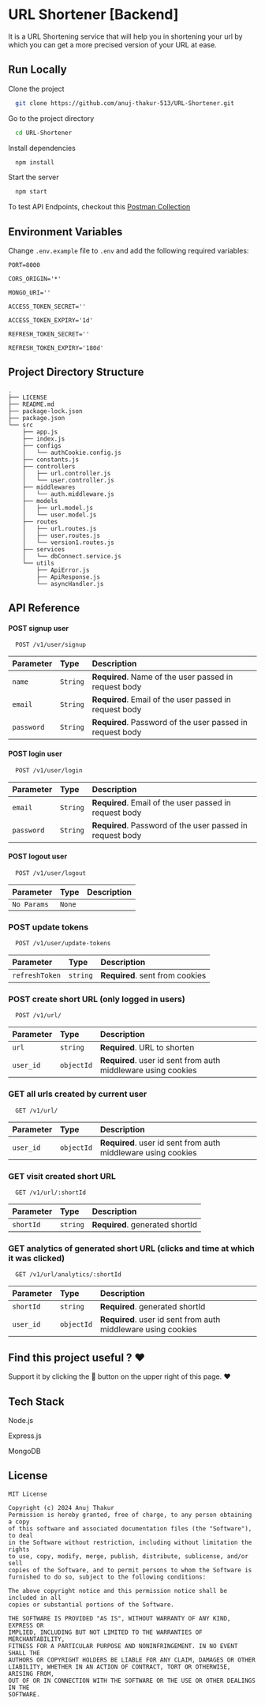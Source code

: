 # URL Shortener [Backend]

It is a URL Shortening service that will help you in shortening your url by which you can get a more precised version of your URL at ease.

## Run Locally

Clone the project

```bash
  git clone https://github.com/anuj-thakur-513/URL-Shortener.git
```

Go to the project directory

```bash
  cd URL-Shortener
```

Install dependencies

```bash
  npm install
```

Start the server

```bash
  npm start
```

To test API Endpoints, checkout this [Postman Collection](https://www.postman.com/altimetry-saganist-53324669/workspace/github/collection/17929702-7ff4222d-8e33-4bd3-bd29-4ea32d568e98?action=share&creator=17929702&active-environment=17929702-ba6d93c4-f3a8-4aa5-983e-70fa33d4640d)

## Environment Variables

Change `.env.example` file to `.env` and add the following required variables:

`PORT=8000`

`CORS_ORIGIN='*'`

`MONGO_URI=''`

`ACCESS_TOKEN_SECRET=''`

`ACCESS_TOKEN_EXPIRY='1d'`

`REFRESH_TOKEN_SECRET=''`

`REFRESH_TOKEN_EXPIRY='180d'`

## Project Directory Structure

```
.
├── LICENSE
├── README.md
├── package-lock.json
├── package.json
└── src
    ├── app.js
    ├── index.js
    ├── configs
    │   └── authCookie.config.js
    ├── constants.js
    ├── controllers
    │   ├── url.controller.js
    │   └── user.controller.js
    ├── middlewares
    │   └── auth.middleware.js
    ├── models
    │   ├── url.model.js
    │   └── user.model.js
    ├── routes
    │   ├── url.routes.js
    │   ├── user.routes.js
    │   └── version1.routes.js
    ├── services
    │   └── dbConnect.service.js
    └── utils
        ├── ApiError.js
        ├── ApiResponse.js
        └── asyncHandler.js
```

## API Reference

#### POST signup user

```http
  POST /v1/user/signup
```

| Parameter  | Type     | Description                                               |
| :--------- | :------- | :-------------------------------------------------------- |
| `name`     | `String` | **Required**. Name of the user passed in request body     |
| `email`    | `String` | **Required**. Email of the user passed in request body    |
| `password` | `String` | **Required**. Password of the user passed in request body |

#### POST login user

```http
  POST /v1/user/login
```

| Parameter  | Type     | Description                                               |
| :--------- | :------- | :-------------------------------------------------------- |
| `email`    | `String` | **Required**. Email of the user passed in request body    |
| `password` | `String` | **Required**. Password of the user passed in request body |

#### POST logout user

```http
  POST /v1/user/logout
```

| Parameter   | Type   | Description |
| :---------- | :----- | :---------- |
| `No Params` | `None` |             |

### POST update tokens

```http
  POST /v1/user/update-tokens
```

| Parameter      | Type     | Description                     |
| :------------- | :------- | :------------------------------ |
| `refreshToken` | `string` | **Required**. sent from cookies |

### POST create short URL (only logged in users)

```http
  POST /v1/url/
```

| Parameter | Type       | Description                                                   |
| :-------- | :--------- | :------------------------------------------------------------ |
| `url`     | `string`   | **Required**. URL to shorten                                  |
| `user_id` | `objectId` | **Required**. user id sent from auth middleware using cookies |

### GET all urls created by current user

```http
  GET /v1/url/
```

| Parameter | Type       | Description                                                   |
| :-------- | :--------- | :------------------------------------------------------------ |
| `user_id` | `objectId` | **Required**. user id sent from auth middleware using cookies |

### GET visit created short URL

```http
  GET /v1/url/:shortId
```

| Parameter | Type     | Description                     |
| :-------- | :------- | :------------------------------ |
| `shortId` | `string` | **Required**. generated shortId |

### GET analytics of generated short URL (clicks and time at which it was clicked)

```http
  GET /v1/url/analytics/:shortId
```

| Parameter | Type       | Description                                                   |
| :-------- | :--------- | :------------------------------------------------------------ |
| `shortId` | `string`   | **Required**. generated shortId                               |
| `user_id` | `objectId` | **Required**. user id sent from auth middleware using cookies |

## Find this project useful ? ❤️

Support it by clicking the 🌟 button on the upper right of this page. ❤️

## Tech Stack

Node.js

Express.js

MongoDB

## License

```
MIT License

Copyright (c) 2024 Anuj Thakur
Permission is hereby granted, free of charge, to any person obtaining a copy
of this software and associated documentation files (the "Software"), to deal
in the Software without restriction, including without limitation the rights
to use, copy, modify, merge, publish, distribute, sublicense, and/or sell
copies of the Software, and to permit persons to whom the Software is
furnished to do so, subject to the following conditions:

The above copyright notice and this permission notice shall be included in all
copies or substantial portions of the Software.

THE SOFTWARE IS PROVIDED "AS IS", WITHOUT WARRANTY OF ANY KIND, EXPRESS OR
IMPLIED, INCLUDING BUT NOT LIMITED TO THE WARRANTIES OF MERCHANTABILITY,
FITNESS FOR A PARTICULAR PURPOSE AND NONINFRINGEMENT. IN NO EVENT SHALL THE
AUTHORS OR COPYRIGHT HOLDERS BE LIABLE FOR ANY CLAIM, DAMAGES OR OTHER
LIABILITY, WHETHER IN AN ACTION OF CONTRACT, TORT OR OTHERWISE, ARISING FROM,
OUT OF OR IN CONNECTION WITH THE SOFTWARE OR THE USE OR OTHER DEALINGS IN THE
SOFTWARE.
```
